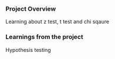 ### Project Overview

 Learning about z test, t test and chi sqaure


### Learnings from the project

 Hypothesis testing


